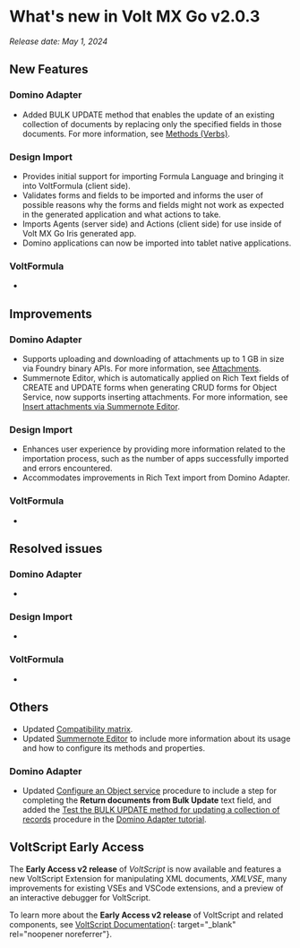 # What's new in Volt MX Go v2.0.3
*Release date: May 1, 2024*

## New Features

### Domino Adapter

- Added BULK UPDATE method that enables the update of an existing collection of documents by replacing only the specified fields in those documents. For more information, see [Methods (Verbs)](../../topicguides/method.md).

### Design Import

- Provides initial support for importing Formula Language and bringing it into VoltFormula (client side).
- Validates forms and fields to be imported and informs the user of possible reasons why the forms and fields might not work as expected in the generated application and what actions to take.
- Imports Agents (server side) and Actions (client side) for use inside of Volt MX Go Iris generated app.
- Domino applications can now be imported into tablet native applications.

### VoltFormula

-  

## Improvements

### Domino Adapter 

- Supports uploading and downloading of attachments up to 1 GB in size via Foundry binary APIs. For more information, see [Attachments](../../topicguides/method.md#attachments).
- Summernote Editor, which is automatically applied on Rich Text fields of CREATE and UPDATE forms when generating CRUD forms for Object Service, now supports inserting attachments. For more information, see [Insert attachments via Summernote Editor](../../howto/insertattachments.md). 

### Design Import

- Enhances user experience by providing more information related to the importation process, such as the number of apps successfully imported and errors encountered.
- Accommodates improvements in Rich Text import from Domino Adapter.  

### VoltFormula

-

## Resolved issues

### Domino Adapter 

- 

### Design Import

- 

### VoltFormula

-

## Others

- Updated [Compatibility matrix](../compatibilitymatrix.md).
- Updated [Summernote Editor](../summernotewidget.md) to include more information about its usage and how to configure its methods and properties.

### Domino Adapter 

- Updated [Configure an Object service](../../tutorials/adaptertutorial.md#configure-an-object-service) procedure to include a step for completing the **Return documents from Bulk Update** text field, and added the [Test the BULK UPDATE method for updating a collection of records](../../tutorials/adaptertutorial.md#test-the-bulk-update-method-for-updating-a-collection-of-records) procedure in the [Domino Adapter tutorial](../../tutorials/adaptertutorial.md).
 

## VoltScript Early Access

The **Early Access v2 release** of *VoltScript* is now available and features a new VoltScript Extension for manipulating XML documents, *XMLVSE*, many improvements for existing VSEs and VSCode extensions, and a preview of an interactive debugger for VoltScript.

To learn more about the **Early Access v2 release** of VoltScript and related components, see [VoltScript Documentation](https://help.hcltechsw.com/docs/voltscript/early-access/index.html){: target="_blank" rel="noopener noreferrer"}.